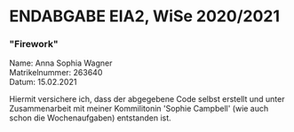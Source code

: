 # ENDABGABE EIA2, WiSe 2020/2021



### "Firework"

Name: Anna Sophia Wagner
<br> Matrikelnummer: 263640
<br> Datum: 15.02.2021

Hiermit versichere ich, dass der abgegebene Code selbst erstellt und unter Zusammenarbeit mit meiner Kommilitonin 'Sophie Campbell' (wie auch schon die Wochenaufgaben) entstanden ist. 


